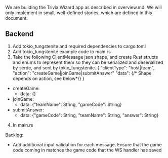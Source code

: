 We are building the Trivia Wizard app as described in overview.md. We will only implement in small, well-defined stories, which are defined in this document.

## Backend
1. Add tokio_tungstenite and required dependencies to cargo.toml
2. Add tokio_tungstenite example code to main.rs
3. Take the following ClientMessage json shape, and create Rust structs and enums to represent them so they can be serialized and deserialized by serde, and sent by tokio_tungstenite.
{
    "clientType": "host|team",
    "action": "createGame|joinGame|submitAnswer"
    "data": {/* Shape depends on action, see below*/}
}
- createGame:
    - data: {}
- joinGame:
    - data: {"teamName": String, "gameCode": String}
- submitAnswer:
    - data: {"gameCode": String, "teamName": String, "answer": String}
4. In main.rs 



Backlog: 
- Add additional input validation for each message. Ensure that the game code coming in matches the game code that the WS handler has saved